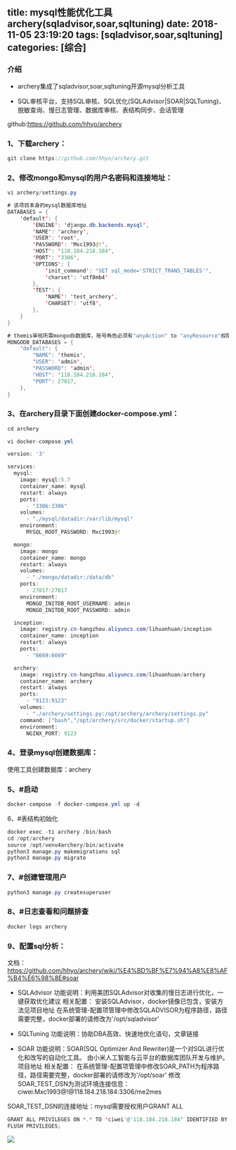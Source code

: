 title: mysql性能优化工具archery(sqladvisor,soar,sqltuning)
date: 2018-11-05 23:19:20
tags: [sqladvisor,soar,sqltuning]
categories: [综合]
---
### 介绍

* archery集成了sqladvisor,soar,sqltuning开源mysql分析工具

* SQL审核平台，支持SQL审核、SQL优化(SQLAdvisor|SOAR|SQLTuning)、脱敏查询、慢日志管理、数据库审核、表结构同步、会话管理

github:https://github.com/hhyo/archery

<!--more-->

### 1、下载archery：
```java
git clone https://github.com/hhyo/archery.git
```

### 2、修改mongo和mysql的用户名密码和连接地址：
```java
vi archery/settings.py
```

```java
# 该项目本身的mysql数据库地址
DATABASES = {
    'default': {
        'ENGINE': 'django.db.backends.mysql',
        'NAME': 'archery',
        'USER': 'root',
        'PASSWORD': 'Mxc1993@!',
        'HOST': '118.184.218.184',
        'PORT': '3306',
        'OPTIONS': {
            'init_command': "SET sql_mode='STRICT_TRANS_TABLES'",
            'charset': 'utf8mb4'
        },
        'TEST': {
            'NAME': 'test_archery',
            'CHARSET': 'utf8',
        },
    }
}

# themis审核所需mongodb数据库，账号角色必须有"anyAction" to "anyResource"权限
MONGODB_DATABASES = {
    "default": {
        "NAME": 'themis',
        "USER": 'admin',
        "PASSWORD": 'admin',
        "HOST": '118.184.218.184',
        "PORT": 27017,
    },
}
```

### 3、在archery目录下面创建docker-compose.yml：
```java
cd archery

vi docker-compose.yml

version: '3'

services:
  mysql:
    image: mysql:5.7
    container_name: mysql
    restart: always
    ports:
      - "3306:3306"
    volumes:
      - "./mysql/datadir:/var/lib/mysql"
    environment:
      MYSQL_ROOT_PASSWORD: Mxc1993@!

  mongo:
    image: mongo
    container_name: mongo
    restart: always
    volumes:
      - "./mongo/datadir:/data/db"
    ports:
      - 27017:27017
    environment:
      MONGO_INITDB_ROOT_USERNAME: admin
      MONGO_INITDB_ROOT_PASSWORD: admin

  inception:
    image: registry.cn-hangzhou.aliyuncs.com/lihuanhuan/inception
    container_name: inception
    restart: always
    ports:
      - "6669:6669"

  archery:
    image: registry.cn-hangzhou.aliyuncs.com/lihuanhuan/archery
    container_name: archery
    restart: always
    ports:
      - "9123:9123"
    volumes:
      - "./archery/settings.py:/opt/archery/archery/settings.py"
    command: ["bash","/opt/archery/src/docker/startup.sh"]
    environment:
      NGINX_PORT: 9123
```

### 4、登录mysql创建数据库：
使用工具创建数据库：archery
	  
### 5、#启动
```java
docker-compose -f docker-compose.yml up -d
```

6、#表结构初始化
```java
docker exec -ti archery /bin/bash
cd /opt/archery
source /opt/venv4archery/bin/activate
python3 manage.py makemigrations sql  
python3 manage.py migrate
```

### 7、#创建管理用户
```java
python3 manage.py createsuperuser
```

### 8、#日志查看和问题排查
```java
docker logs archery
```

### 9、配置sql分析：

文档：https://github.com/hhyo/archery/wiki/%E4%BD%BF%E7%94%A8%E8%AF%B4%E6%98%8E#soar

* SQLAdvisor
功能说明：利用美团SQLAdvisor对收集的慢日志进行优化，一键获取优化建议
相关配置：
安装SQLAdvisor，docker镜像已包含，安装方法见项目地址
在系统管理-配置项管理中修改SQLADVISOR为程序路径，路径需要完整，docker部署的请修改为'/opt/sqladvisor'

* SQLTuning
功能说明：协助DBA高效、快速地优化语句，文章链接

* SOAR
功能说明：SOAR(SQL Optimizer And Rewriter)是一个对SQL进行优化和改写的自动化工具。 由小米人工智能与云平台的数据库团队开发与维护。项目地址
相关配置：
在系统管理-配置项管理中修改SOAR_PATH为程序路径，路径需要完整，docker部署的请修改为'/opt/soar'
修改SOAR_TEST_DSN为测试环境连接信息：ciwei:Mxc1993@!@118.184.218.184:3306/me2mes

SOAR_TEST_DSN的连接地址：mysql需要授权用户GRANT ALL
```java
GRANT ALL PRIVILEGES ON *.* TO 'ciwei'@'118.184.218.184' IDENTIFIED BY 'Mxc1993' WITH GRANT OPTION; 
FLUSH PRIVILEGES;
```

![](/images/20181105232659.png)